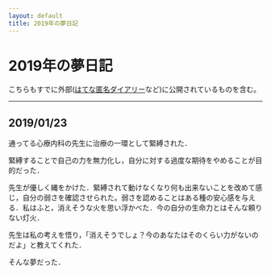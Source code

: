 ```yaml
---
layout: default
title: 2019年の夢日記
---
```


# 2019年の夢日記

こちらもすでに外部([はてな匿名ダイアリー](https://anond.hatelabo.jp/)など)に公開されているものを含む。

---
## 2019/01/23
通ってる心療内科の先生に治療の一環として緊縛された．

緊縛することで自己の力を無力化し，自分に対する過度な期待をやめることが目的だった．

先生が優しく縄をかけた．緊縛されて動けなくなり何も出来ないことを改めて感じ，自分の弱さを確認させられた。弱さを認めることはある種の安心感を与える．私はふと，消えそうな火を思い浮かべた．今の自分の生命力とはそんな頼りない灯火．

先生は私の考えを悟り，「消えそうでしょ？今のあなたはそのくらい力がないのだよ」と教えてくれた．

そんな夢だった．